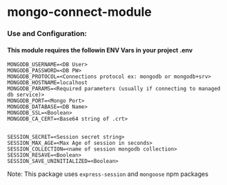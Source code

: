 # mongo-connect-module

### Use and Configuration:
#### This module requires the followin ENV Vars in your project .env 

```
MONGODB_USERNAME=<DB User>
MONGODB_PASSWORD=<DB PW>
MONGODB_PROTOCOL=<Connections protocol ex: mongodb or mongodb+srv>
MONGODB_HOSTNAME=localhost
MONGODB_PARAMS=<Required parameters (usually if connecting to managed db service)>
MONGODB_PORT=<Mongo Port>
MONGODB_DATABASE=<DB Name>
MONGODB_SSL=<Boolean>
MONGODB_CA_CERT=<Base64 string of .crt>


SESSION_SECRET=<Session secret string>
SESSION_MAX_AGE=<Max Age of session in seconds>
SESSION_COLLECTION=<name of session mongodb collection>
SESSION_RESAVE=<Boolean>
SESSION_SAVE_UNINITIALIZED=<Boolean>
```

Note: This package uses `express-session` and `mongoose` npm packages